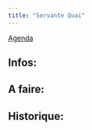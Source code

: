 ```yaml
---
title: "Servante Quai"
---
```


[Agenda](notes/AgendaMaJournee.md) 
## Infos:

## A faire: 

## Historique:


